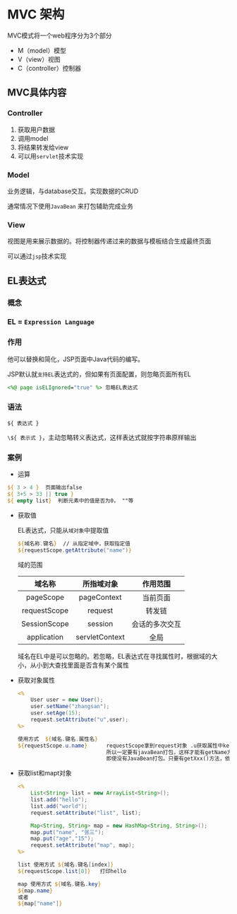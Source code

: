 # MVC 架构

MVC模式将一个web程序分为3个部分

- M（model）模型
- V（view）视图
- C（controller）控制器





## MVC具体内容

### Controller

1. 获取用户数据
2. 调用model
3. 将结果转发给view
4. 可以用``servlet``技术实现



### Model

业务逻辑，与database交互。实现数据的CRUD

通常情况下使用``JavaBean`` 来打包辅助完成业务



### View

视图是用来展示数据的。将控制器传递过来的数据与模板结合生成最终页面

可以通过``jsp``技术实现 





## EL表达式

### 概念

### EL = ``Expression Language``

### 作用 

他可以替换和简化，JSP页面中Java代码的编写。

JSP默认就``支持EL``表达式的，但如果有页面配置，则忽略页面所有EL

```jsp
<%@ page isELIgnored="true" %> 忽略EL表达式
```

### 语法

``${ 表达式 }``

``\${ 表示式 }``，主动忽略转义表达式，这样表达式就按字符串原样输出

### 案例

- 运算

```jsp
${ 3 > 4 }  页面输出false
${ 3+5 > 33 || true }
${ empty list}  判断元素中的值是否为0， ""等
```

- 获取值

    EL表达式，只能从``域对象``中提取值

    ```jsp
    ${域名称.键名}  // 从指定域中，获取指定值
    ${requestScope.getAttribute("name")}
    ```

    域的范围

    |    域名称    |   所指域对象   |    作用范围    |
    | :----------: | :------------: | :------------: |
    |  pageScope   |  pageContext   |    当前页面    |
    | requestScope |    request     |     转发链     |
    | SessionScope |    session     | 会话的多次交互 |
    | application  | servletContext |      全局      |

    域名在EL中是可以忽略的。若忽略，EL表达式在寻找属性时，根据域的大小，从小到大查找里面是否含有某个属性

- 获取对象属性

    ```jsp
    <%
    	User user = new User();
    	user.setName("zhangsan");
    	user.setAge(15);
    	request.setAttribute("u",user);
    %>
    
    使用方式  ${域名.键名.属性名}
    ${requestScope.u.name}      requestScope拿到request对象 .u获取属性中key为u的对象 .name调用属性方法getName
                                所以一定要有javaBean打包，这样才能有getName方法
    							即使没有JavaBean打包。只要有getXxx()方法，依然能调用 u.Xxx
    ```

- 获取list和mapt对象

    ```jsp
    <%
    	List<String> list = new ArrayList<String>();
    	list.add("hello");
    	list.add("world");
    	request.setAttribute("list", list);
    
    	Map<String, String> map = new HashMap<String, String>();
    	map.put("name", "张三");
    	map.put("age","15");
    	request.setAttribute("map", map);
    %>
    
    list 使用方式 ${域名.键名[index]}
    ${requestScope.list[0]}   打印hello
    
    map 使用方式 ${域名.键名.key}
    ${map.name} 
    或者
    ${map["name"]}
    ```

    






